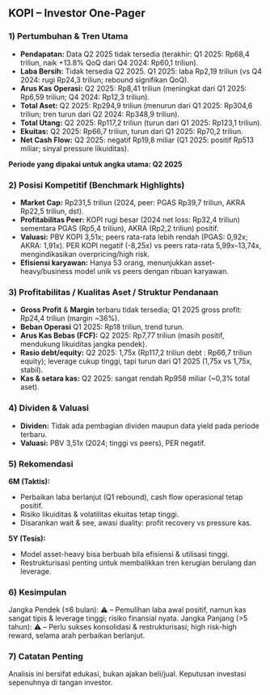 ## KOPI – Investor One-Pager

### 1) Pertumbuhan & Tren Utama
- **Pendapatan:** Data Q2 2025 tidak tersedia (terakhir: Q1 2025: Rp68,4 triliun, naik +13.8% QoQ dari Q4 2024: Rp60,1 triliun).
- **Laba Bersih:** Tidak tersedia Q2 2025. Q1 2025: laba Rp2,19 triliun (vs Q4 2024: rugi Rp24,3 triliun; rebound signifikan QoQ).
- **Arus Kas Operasi:** Q2 2025: Rp8,41 triliun (meningkat dari Q1 2025: Rp6,59 triliun; Q4 2024: Rp12,3 triliun).
- **Total Aset:** Q2 2025: Rp294,9 triliun (menurun dari Q1 2025: Rp304,6 triliun; tren turun dari Q2 2024: Rp348,9 triliun).
- **Total Utang:** Q2 2025: Rp117,2 triliun (turun dari Q1 2025: Rp123,1 triliun).
- **Ekuitas:** Q2 2025: Rp66,7 triliun, turun dari Q1 2025: Rp70,2 triliun.
- **Net Cash Flow:** Q2 2025: negatif Rp19,8 miliar (Q1 2025: positif Rp513 miliar; sinyal pressure likuiditas).

**Periode yang dipakai untuk angka utama: Q2 2025**

### 2) Posisi Kompetitif (Benchmark Highlights)
- **Market Cap:** Rp231,5 triliun (2024, peer: PGAS Rp39,7 triliun, AKRA Rp22,5 triliun, dst).
- **Profitabilitas Peer:** KOPI rugi besar (2024 net loss: Rp32,4 triliun) sementara PGAS (Rp5,4 triliun), AKRA (Rp2,2 triliun) positif.
- **Valuasi:** PBV KOPI 3,51x; peers rata-rata lebih rendah (PGAS: 0,92x; AKRA: 1,91x). PER KOPI negatif (-8,25x) vs peers rata-rata 5,99x–13,74x, mengindikasikan overpricing/high risk.
- **Efisiensi karyawan:** Hanya 53 orang, menunjukkan asset-heavy/business model unik vs peers dengan ribuan karyawan.

### 3) Profitabilitas / Kualitas Aset / Struktur Pendanaan
- **Gross Profit** & **Margin** terbaru tidak tersedia; Q1 2025 gross profit: Rp24,4 triliun (margin ~36%).
- **Beban Operasi** Q1 2025: Rp18 triliun, trend turun.
- **Arus Kas Bebas (FCF):** Q2 2025: Rp7,77 triliun (masih positif, mendukung likuiditas jangka pendek).
- **Rasio debt/equity:** Q2 2025: 1,75x (Rp117,2 triliun debt : Rp66,7 triliun equity); leverage cukup tinggi, tapi turun dari Q1 2025 (1,75x vs 1,75x, stabil).
- **Kas & setara kas:** Q2 2025: sangat rendah Rp958 miliar (~0,3% total aset).

### 4) Dividen & Valuasi
- **Dividen:** Tidak ada pembagian dividen maupun data yield pada periode terbaru.
- **Valuasi:** PBV 3,51x (2024; tinggi vs peers), PER negatif.

### 5) Rekomendasi
**6M (Taktis):**
- Perbaikan laba berlanjut (Q1 rebound), cash flow operasional tetap positif.
- Risiko likuiditas & volatilitas ekuitas tetap tinggi.
- Disarankan wait & see, awasi duality: profit recovery vs pressure kas.

**5Y (Tesis):**
- Model asset-heavy bisa berbuah bila efisiensi & utilisasi tinggi.
- Restrukturisasi penting untuk membalikkan tren kerugian berulang dan leverage.

### 6) Kesimpulan
Jangka Pendek (≤6 bulan): ⚠️ – Pemulihan laba awal positif, namun kas sangat tipis & leverage tinggi; risiko finansial nyata.
Jangka Panjang (>5 tahun): ⚠️ – Perlu sukses konsolidasi & restrukturisasi; high risk-high reward, selama arah perbaikan berlanjut.

### 7) Catatan Penting
Analisis ini bersifat edukasi, bukan ajakan beli/jual. Keputusan investasi sepenuhnya di tangan investor.